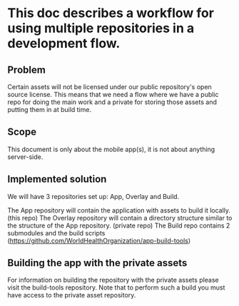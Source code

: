 # This doc describes a workflow for using multiple repositories in a development flow.

## Problem
Certain assets will not be licensed under our public repository's open source license.
This means that we need a flow where we have a public repo for doing the main work and a private for storing those assets and putting them in at build time.

## Scope
This document is only about the mobile app(s), it is not about anything server-side.

## Implemented solution
We will have 3 repositories set up: App, Overlay and Build.

The App repository will contain the application with assets to build it locally. (this repo)
The Overlay repository will contain a directory structure similar to the structure of the App repository. (private repo)
The Build repo contains 2 submodules and the build scripts (https://github.com/WorldHealthOrganization/app-build-tools) 

## Building the app with the private assets
For information on building the repository with the private assets please visit the build-tools repository.
Note that to perform such a build you must have access to the private asset repository.
